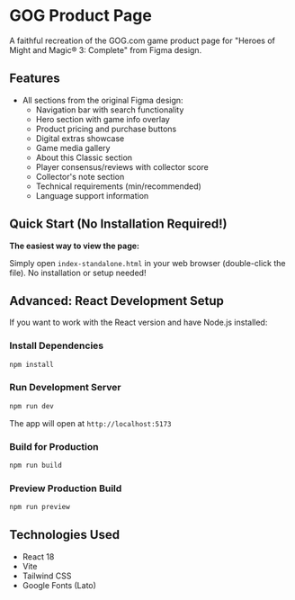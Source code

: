 # GOG Product Page

A faithful recreation of the GOG.com game product page for "Heroes of Might and Magic® 3: Complete" from Figma design.

## Features

- All sections from the original Figma design:
  - Navigation bar with search functionality
  - Hero section with game info overlay
  - Product pricing and purchase buttons
  - Digital extras showcase
  - Game media gallery
  - About this Classic section
  - Player consensus/reviews with collector score
  - Collector's note section
  - Technical requirements (min/recommended)
  - Language support information

## Quick Start (No Installation Required!)

**The easiest way to view the page:**

Simply open `index-standalone.html` in your web browser (double-click the file). No installation or setup needed!

## Advanced: React Development Setup

If you want to work with the React version and have Node.js installed:

### Install Dependencies

```bash
npm install
```

### Run Development Server

```bash
npm run dev
```

The app will open at `http://localhost:5173`

### Build for Production

```bash
npm run build
```

### Preview Production Build

```bash
npm run preview
```

## Technologies Used

- React 18
- Vite
- Tailwind CSS
- Google Fonts (Lato)



